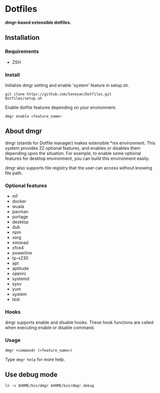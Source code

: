 # Dotfiles

**dmgr-based extensible dotfiles.**

## Installation

### Requirements

 * ZSH

### Install

Initialize dmgr setting and enable 'system' feature in setup.sh.

```
git clone https://github.com/Saneyan/Dotfiles.git
Dotfiles/setup.sh
```

Enable dotfile features depending on your environment.

```
dmgr enable <feature_name>
```

## About dmgr

dmgr (stands for Dotfile manager) makes extensible \*nix environment.
This system provides 22 optional features, and enables or disables them depending upon the situation.
For example, to enable some optional features for desktop environment, you can build this environment easily.

dmgr also supports file registry that the user can access without knowing file path.

### Optional features

 * m1
 * docker
 * wuala
 * pacman
 * portage
 * desktop
 * dub
 * npm
 * xorg
 * xmonad
 * xfce4
 * powerline
 * tp-x230
 * apt
 * aptitude
 * openrc
 * systemd
 * sysv
 * yum
 * system
 * test

### Hooks

dmgr supports enable and disable hooks. These hook functions are called when executing enable or disable command.

### Usage

```
dmgr <command> (<feature_name>)
```

Type `dmgr help` for more help.

## Use debug mode

```
ln -s $HOME/bin/dmgr $HOME/bin/dmgr.debug
```
